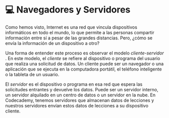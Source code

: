 # 💻 Navegadores y Servidores

Como hemos visto, Internet es una red que vincula dispositivos informáticos en todo el mundo, lo que permite a las personas compartir información entre sí a pesar de las grandes distancias. Pero, ¿cómo se envía la información de un dispositivo a otro?

Una forma de entender este proceso es observar el modelo _cliente-servidor_ . En este modelo, el _cliente_ se refiere al dispositivo o programa del usuario que realiza una solicitud de datos. Un cliente puede ser un navegador o una aplicación que se ejecuta en la computadora portátil, el teléfono inteligente o la tableta de un usuario.

El _servidor_ es el dispositivo o programa en esa red que espera las solicitudes entrantes y devuelve los datos. Puede ser un servidor interno, un servidor alquilado en un centro de datos o un servidor en la nube. En Codecademy, tenemos servidores que almacenan datos de lecciones y nuestros servidores envían estos datos de lecciones a su dispositivo cliente.

